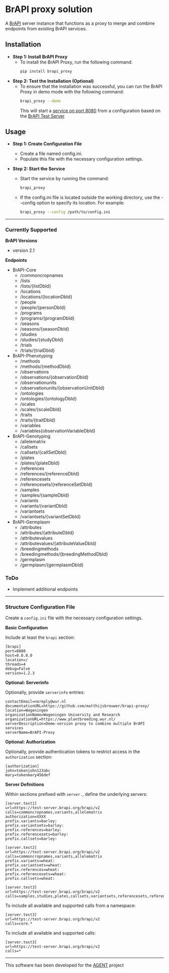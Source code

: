 # BrAPI proxy solution


A [BrAPI](https://brapi.org/) server instance that functions as a proxy to merge and combine endpoints from existing BrAPI services.

## Installation

- **Step 1: Install BrAPI Proxy**
  - To install the BrAPI Proxy, run the following command:
    ```sh
    pip install brapi_proxy
    ```
- **Step 2: Test the Installation (Optional)**
  - To ensure that the installation was successful, you can run the BrAPI Proxy in demo mode with the following command:
    ```sh
    brapi_proxy --demo
    ```
    This will start a [service on port 8080](http://localhost:8080/) from a configuration based on the [BrAPI Test Server](https://test-server.brapi.org/brapi/v2/)

## Usage

- **Step 1: Create Configuration File**
  - Create a file named config.ini.
  - Populate this file with the necessary configuration settings.

- **Step 2: Start the Service**
  - Start the service by running the command:
    ```sh
    brapi_proxy
    ```
  - If the config.ini file is located outside the working directory, use the --config option to specify its location. For example:
    ```sh
    brapi_proxy --config /path/to/config.ini
    ```
    
---

### Currently Supported

**BrAPI Versions**
- version 2.1

**Endpoints**

- BrAPI-Core
  - /commoncropnames
  - /lists
  - /lists/{listDbId}
  - /locations
  - /locations/{locationDbId}
  - /people
  - /people/{personDbId}
  - /programs
  - /programs/{programDbId}
  - /seasons
  - /seasons/{seasonDbId}
  - /studies
  - /studies/{studyDbId}
  - /trials
  - /trials/{trialDbId}
- BrAPI-Phenotyping
  - /methods
  - /methods/{methodDbId}
  - /observations
  - /observations/{observationDbId}
  - /observationunits
  - /observationunits/{observationUnitDbId}
  - /ontologies
  - /ontologies/{ontologyDbId}
  - /scales
  - /scales/{scaleDbId}
  - /traits
  - /traits/{traitDbId}
  - /variables
  - /variables{observationVariableDbId}
- BrAPI-Genotyping
  - /allelematrix
  - /callsets
  - /callsets/{callSetDbId}
  - /plates
  - /plates/{plateDbId}
  - /references
  - /references/{referenceDbId}
  - /referencesets
  - /referencesets/{referenceSetDbId}
  - /samples
  - /samples/{sampleDbId}
  - /variants
  - /variants/{variantDbId}
  - /variantsets
  - /variantsets/{variantSetDbId}
- BrAPI-Germplasm
  - /attributes
  - /attributes/{attributeDbId}
  - /attributevalues
  - /attributevalues/{attributeValueDbId}
  - /breedingmethods
  - /breedingmethods/{breedingMethodDbId}
  - /germplasm
  - /germplasm/{germplasmDbId}

### ToDo

- Implement additional endpoints
  
---

### Structure Configuration File

Create a `config.ini` file with the necessary configuration settings.

**Basic Configuration**

Include at least the `brapi` section:

```config
[brapi]
port=8080
host=0.0.0.0
location=/
threads=4
debug=False
version=1.2.3
```

**Optional: Serverinfo**

Optionally, provide `serverinfo` entries:

```
contactEmail=noreply@wur.nl
documentationURL=https://github.com/matthijsbrouwer/brapi-proxy/
location=Wageningen
organizationName=Wageningen University and Research
organizationURL=https://www.plantbreeding.wur.nl/
serverDescription=Demo-version proxy to combine multiple BrAPI services
serverName=BrAPI-Proxy
```

**Optional: Authorization**

Optionally, provide authentication tokens to restrict access in the `authorization` section:

```
[authorization]
john=tokenjohn123abc
mary=tokenmary456def
```

**Server Definitions**

Within sections prefixed with `server.`, define the underlying servers:

```
[server.test1]
url=https://test-server.brapi.org/brapi/v2
calls=commoncropnames,variants,allelematrix
authorization=XXXX
prefix.variants=barley:
prefix.variantsets=barley:
prefix.references=barley:
prefix.referencesets=barley:
prefix.callsets=barley:

[server.test2]
url=https://test-server.brapi.org/brapi/v2
calls=commoncropnames,variants,allelematrix
prefix.variants=wheat:
prefix.variantsets=wheat:
prefix.references=wheat:
prefix.referencesets=wheat:
prefix.callsets=wheat:

[server.test3]
url=https://test-server.brapi.org/brapi/v2
calls=samples,studies,plates,callsets,variantsets,referencesets,references
```

To include all available and supported calls from a namespace:

```
[server.test3]
url=https://test-server.brapi.org/brapi/v2
calls=core.*
```

To include all available and supported calls:

```
[server.test3]
url=https://test-server.brapi.org/brapi/v2
calls=*
```

---
This software has been developed for the [AGENT](https://www.agent-project.eu/) project



